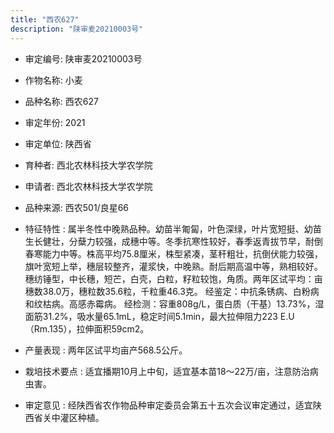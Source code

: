 ```yaml
---
title: "西农627"
description: "陕审麦20210003号"
---
```

* 审定编号:  陕审麦20210003号

*  作物名称:  小麦

*  品种名称:  西农627

*  审定年份:  2021

*  审定单位:  陕西省

* 育种者:  西北农林科技大学农学院

*  申请者:  西北农林科技大学农学院

*  品种来源:  西农501/良星66

*  特征特性 : 
属半冬性中晚熟品种。幼苗半匍匐，叶色深绿，叶片宽短挺、幼苗生长健壮，分蘖力较强，成穗中等。冬季抗寒性较好，春季返青拔节早，耐倒春寒能力中等。株高平均75.8厘米，株型紧凑，茎秆粗壮，抗倒伏能力较强，旗叶宽短上举，穗层较整齐，灌浆快，中晚熟。耐后期高温中等，熟相较好。穗纺锤型，中长穗，短芒，白壳，白粒，籽粒较饱，角质。两年区试平均：亩穗数38.0万，穗粒数35.6粒，千粒重46.3克。
经鉴定：中抗条锈病、白粉病和纹枯病。高感赤霉病。
经检测：容重808g/L，蛋白质（干基）13.73%，湿面筋31.2%，吸水量65.1mL，稳定时间5.1min，最大拉伸阻力223 E.U（Rm.135），拉伸面积59cm2。
 
*  产量表现 : 
两年区试平均亩产568.5公斤。

*  栽培技术要点 : 
适宜播期10月上中旬，适宜基本苗18～22万/亩，注意防治病虫害。

*  审定意见 : 
经陕西省农作物品种审定委员会第五十五次会议审定通过，适宜陕西省关中灌区种植。
